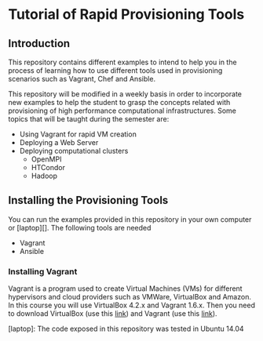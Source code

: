 Tutorial of Rapid Provisioning Tools
====================================
Introduction
------------
This repository contains different examples to intend to help you in the process of learning how to use different tools used in provisioning scenarios such as Vagrant, Chef and Ansible.

This repository will be modified in a weekly basis in order to incorporate new examples to help the student to grasp the concepts related with provisioning of high performance computational infrastructures.
Some topics that will be taught during the semester are:
* Using Vagrant for rapid VM creation
* Deploying a Web Server
* Deploying computational clusters
	* OpenMPI
	* HTCondor
	* Hadoop

Installing the Provisioning Tools
---------------------------------
You can run the examples provided in this repository in your own computer or [laptop][]. 
The following tools are needed
* Vagrant
* Ansible
### Installing Vagrant
Vagrant is a program used to create Virtual Machines (VMs) for different hypervisors and cloud providers such as VMWare, VirtualBox and Amazon. 
In this course you will use VirtualBox 4.2.x and Vagrant 1.6.x. 
Then you need to download VirtualBox (use this [link](https://www.virtualbox.org/wiki/Download_Old_Builds_4_2)) and Vagrant (use this [link](https://www.vagrantup.com/downloads.html)).

[laptop]: The code exposed in this repository was tested in Ubuntu 14.04
